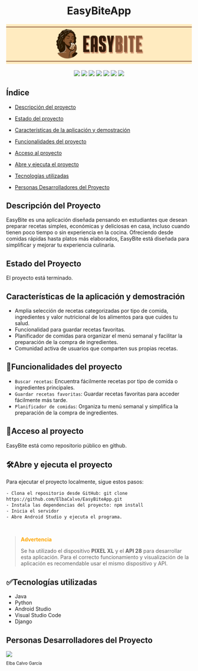 <h1 align="center"> EasyBiteApp </h1>

![EasyBite-Github](https://raw.githubusercontent.com/ElbaCalvo/EasyBiteApp/main/doc/logo/EasyBite_GitHub.png?token=GHSAT0AAAAAACQC663Z6B7IEECEX323JLM2ZRTLHHQ)

<p align="center">
  <img src="https://img.shields.io/badge/STATUS-EN%20DESAROLLO-087830">
  <img src="https://img.shields.io/badge/Python-EA4C89?style=for-the-badge&logo=python&logoColor=white&color=8B5839&style=plastic">
  <img src="https://img.shields.io/badge/Java-ED8B00?style=for-the-badge&logo=openjdk&logoColor=white&color=8B5839&style=plastic">
  <img src="https://img.shields.io/badge/Django-092E20?style=for-the-badge&logo=django&logoColor=white&color=8B5839&style=plastic">
  <img src="https://img.shields.io/badge/Android Studio-092E20?style=for-the-badge&logo=androidstudio&color=321B0D&logoColor=white&style=plastic">
  <img src="https://img.shields.io/badge/Visual%20Studio%20Code-0078d7.svg?style=for-the-badge&logo=visual-studio-code&color=321B0D&logoColor=white&style=plastic">
  <img src="https://img.shields.io/badge/github-%23121011.svg?style=for-the-badge&logo=github&logoColor=white&style=plastic">

</p>

## Índice

* [Descripción del proyecto](#descripción-del-proyecto)

* [Estado del proyecto](#Estado-del-proyecto)

* [Características de la aplicación y demostración](#Características-de-la-aplicación-y-demostración)
  
* [Funcionalidades del proyecto](#Funcionalidades-del-proyecto)

* [Acceso al proyecto](#acceso-proyecto)
  
* [Abre y ejecuta el proyecto](#Abre-y-ejecuta-el-proyecto)

* [Tecnologías utilizadas](#tecnologías-utilizadas)

* [Personas Desarrolladores del Proyecto](#personas-desarrolladores)

  
## Descripción del Proyecto
EasyBite es una aplicación diseñada pensando en estudiantes que desean preparar recetas simples, económicas y deliciosas en casa, incluso cuando tienen poco tiempo o sin experiencia en la cocina. Ofreciendo desde comidas rápidas hasta platos más elaborados, EasyBite está diseñada para simplificar y mejorar tu experiencia culinaria.
  
## Estado del Proyecto

El proyecto está terminado.

## Características de la aplicación y demostración

- Amplia selección de recetas categorizadas por tipo de comida, ingredientes y valor nutricional de los alimentos para que cuides tu salud.
- Funcionalidad para guardar recetas favoritas.
- Planificador de comidas para organizar el menú semanal y facilitar la preparación de la compra de ingredientes.
- Comunidad activa de usuarios que comparten sus propias recetas.

## :hammer:Funcionalidades del proyecto

- `Buscar recetas`: Encuentra fácilmente recetas por tipo de comida o ingredientes principales.
- `Guardar recetas favoritas`: Guardar recetas favoritas para acceder fácilmente más tarde.
- `Planificador de comidas`: Organiza tu menú semanal y simplifica la preparación de la compra de ingredientes.

## :file_folder:Acceso al proyecto

EasyBite está como repositorio público en github.

## :hammer_and_wrench:Abre y ejecuta el proyecto

Para ejecutar el proyecto localmente, sigue estos pasos:

    - Clona el repositorio desde GitHub: git clone https://github.com/ElbaCalvo/EasyBiteApp.git
    - Instala las dependencias del proyecto: npm install
    - Inicia el servidor
    - Abre Android Studio y ejecuta el programa.

<br>   

> **<span style="color:orange;">Advertencia</span>**
>
> Se ha utilizado el dispositivo **PIXEL XL** y el **API 28** para desarrollar esta aplicación. Para el correcto funcionamiento y visualización de la aplicación es recomendable usar el mismo dispositivo y API.


## :white_check_mark:Tecnologías utilizadas

- Java
- Python
- Android Studio
- Visual Studio Code
- Django
  
## Personas Desarrolladores del Proyecto

<img src="https://avatars.githubusercontent.com/u/145338534?v=4" width=115><br><sub>Elba Calvo García</sub>
